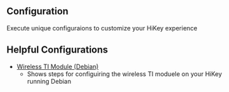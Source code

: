 ## Configuration

Execute unique configuraions to customize your HiKey experience

## Helpful Configurations

- [Wireless TI Module (Debian)](WirelessTIModule.md)
   - Shows steps for configuiring the wireless TI moduele on your HiKey running Debian
